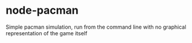 # node-pacman
Simple pacman simulation, run from the command line with no graphical representation of the game itself
